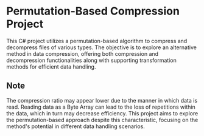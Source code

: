 # Permutation-Based Compression Project

This C# project utilizes a permutation-based algorithm to compress and decompress files of various types. The objective is to explore an alternative method in data compression, offering both compression and decompression functionalities along with supporting transformation methods for efficient data handling.

## Note

The compression ratio may appear lower due to the manner in which data is read. Reading data as a Byte Array can lead to the loss of repetitions within the data, which in turn may decrease efficiency. This project aims to explore the permutation-based approach despite this characteristic, focusing on the method's potential in different data handling scenarios.
